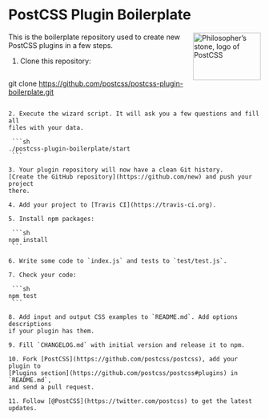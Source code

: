 # PostCSS Plugin Boilerplate

<img align="right" width="135" height="95"
     title="Philosopher’s stone, logo of PostCSS"
     src="http://postcss.github.io/postcss/logo-leftp.png">

This is the boilerplate repository used to create new PostCSS plugins in a few 
steps.

1. Clone this repository:

   ```sh
  git clone https://github.com/postcss/postcss-plugin-boilerplate.git
   ```

2. Execute the wizard script. It will ask you a few questions and fill all
   files with your data.

    ```sh
   ./postcss-plugin-boilerplate/start
    ```

3. Your plugin repository will now have a clean Git history.
   [Create the GitHub repository](https://github.com/new) and push your project
   there.

4. Add your project to [Travis CI](https://travis-ci.org).

5. Install npm packages:

    ```sh
   npm install
    ```

6. Write some code to `index.js` and tests to `test/test.js`.

7. Check your code:

    ```sh
   npm test
    ```

8. Add input and output CSS examples to `README.md`. Add options descriptions
   if your plugin has them.

9. Fill `CHANGELOG.md` with initial version and release it to npm.

10. Fork [PostCSS](https://github.com/postcss/postcss), add your plugin to
   [Plugins section](https://github.com/postcss/postcss#plugins) in `README.md`,
   and send a pull request.

11. Follow [@PostCSS](https://twitter.com/postcss) to get the latest updates.
